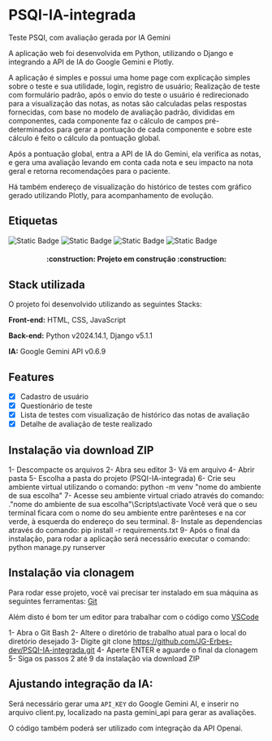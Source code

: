
# PSQI-IA-integrada

Teste PSQI, com avaliação gerada por IA Gemini

A aplicação web foi desenvolvida em Python, utilizando o Django e integrando a API de IA do Google Gemini e Plotly.

A aplicação é simples e possui uma home page com explicação simples sobre o teste e sua utilidade, login, registro de usuário;
Realização de teste com formulário padrão, após o envio do teste o usuário é redirecionado para a visualização das notas,
as notas são calculadas pelas respostas fornecidas, com base no modelo de avaliação padrão, divididas em componentes,
cada componente faz o cálculo de campos pré-determinados para gerar a pontuação de cada componente e sobre este cálculo
é feito o cálculo da pontuação global.

Após a pontuação global, entra a API de IA do Gemini, ela verifica as notas, e gera uma avaliação levando em conta cada nota
e seu impacto na nota geral e retorna recomendações para o paciente.

Há também endereço de visualização do histórico de testes com gráfico gerado utilizando Plotly, para acompanhamento de evolução.

## Etiquetas
![Static Badge](https://img.shields.io/badge/License-MIT-yellow?style=flat)
![Static Badge](https://img.shields.io/badge/Framework-Django-green?style=flat)
![Static Badge](https://img.shields.io/badge/Language-Python-blue?style=flat)
![Static Badge](https://img.shields.io/badge/IA-Gemini-purple?style=flat)

<h4 align="center"> 
    :construction:  Projeto em construção  :construction:
</h4>

## Stack utilizada

O projeto foi desenvolvido utilizando as seguintes Stacks:

**Front-end:** HTML, CSS, JavaScript

**Back-end:** Python v2024.14.1, Django v5.1.1

**IA:** Google Gemini API v0.6.9

## Features

- [x] Cadastro de usuário
- [x] Questionário de teste
- [x] Lista de testes com visualização de histórico das notas de avaliação
- [X] Detalhe de avaliação de teste realizado

## Instalação via download ZIP

1- Descompacte os arquivos 
2- Abra seu editor
3- Vá em arquivo
4- Abrir pasta
5- Escolha a pasta do projeto (PSQI-IA-integrada)
6- Crie seu ambiente virtual utilizando o comando:
    python -m venv "nome do ambiente de sua escolha"
7- Acesse seu ambiente virtual criado através do comando:
    .\"nome do ambiente de sua escolha"\Scripts\activate
Você verá que o seu terminal ficara com o nome do seu ambiente entre parênteses e na cor verde, à esquerda do endereço do seu terminal.
8- Instale as dependencias através do comando:
    pip install -r requirements.txt
9- Após o final da instalação, para rodar a aplicação será necessário executar o comando:
    python manage.py runserver

## Instalação via clonagem

Para rodar esse projeto, você vai precisar ter instalado em sua máquina as seguintes ferramentas:
[Git](https://git-scm.com)

Além disto é bom ter um editor para trabalhar com o código como [VSCode](https://code.visualstudio.com/)

1- Abra o Git Bash
2- Altere o diretório de trabalho atual para o local do diretório desejado
3- Digite git clone https://github.com/JG-Erbes-dev/PSQI-IA-integrada.git
4- Aperte ENTER e aguarde o final da clonagem
5- Siga os passos 2 até 9 da instalação via download ZIP


## Ajustando integração da IA:

Será necessário gerar uma `API_KEY` do Google Gemini AI, e inserir no arquivo client.py, localizado na pasta gemini_api para gerar as avaliações.

O código também poderá ser utilizado com integração da API Openai.

